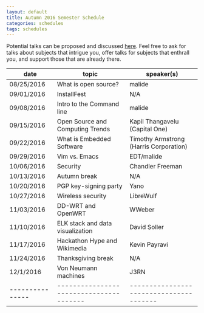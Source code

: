 ```yaml
---
layout: default
title: Autumn 2016 Semester Schedule
categories: schedules
tags: schedules
---
```


Potential talks can be proposed and discussed
[here](https://github.com/OSUOSC/website/issues/214). Feel free to ask for talks
 about subjects that intrigue you, offer talks for subjects that enthrall you,
 and support those that are already there.

| date		| topic					| speaker(s)				|
|---------------|---------------------------------------|---------------------------------------|
| 08/25/2016	| What is open source?			| malide				|
| 09/01/2016	| InstallFest				| N/A					|
| 09/08/2016	| Intro to the Command line		| malide				|
| 09/15/2016	| Open Source and Computing Trends	| Kapil Thangavelu (Capital One)	|
| 09/22/2016	| What is Embedded Software		| Timothy Armstrong (Harris Corporation)|
| 09/29/2016	| Vim vs. Emacs				| EDT/malide				|
| 10/06/2016	| Security				| Chandler Freeman			|
| 10/13/2016	| Autumn break				| N/A					|
| 10/20/2016	| PGP key-signing party			| Yano					|
| 10/27/2016	| Wireless security			| LibreWulf				|
| 11/03/2016	| DD-WRT and OpenWRT			| WWeber				|
| 11/10/2016	| ELK stack and data visualization	| David Soller				|
| 11/17/2016	| Hackathon Hype and Wikimedia		| Kevin Payravi				|
| 11/24/2016	| Thanksgiving break			| N/A					|
| 12/1/2016	| Von Neumann machines			| J3RN					|
|---------------|---------------------------------------|---------------------------------------|

<!-- generated by _helpers/newPost.rb -->

